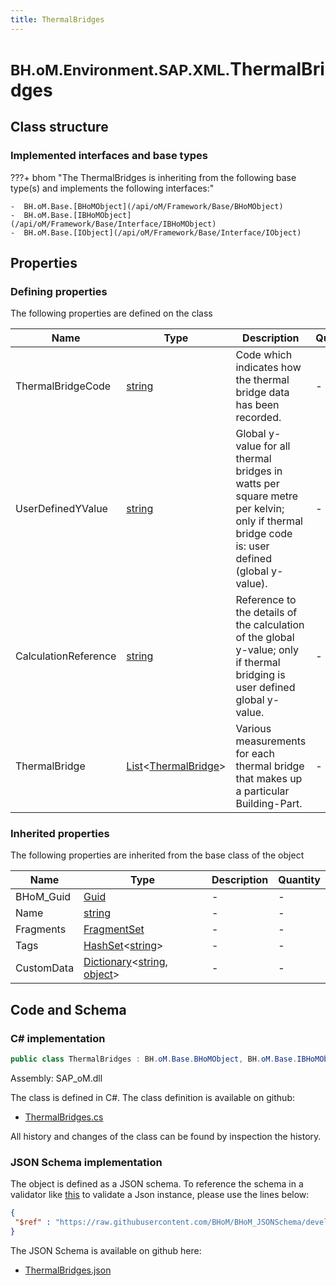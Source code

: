 ```yaml
---
title: ThermalBridges
---
```


# <small>BH.oM.Environment.SAP.XML.</small>**ThermalBridges**



## Class structure

### Implemented interfaces and base types

???+ bhom "The ThermalBridges is inheriting from the following base type(s) and implements the following interfaces:"

    -  BH.oM.Base.[BHoMObject](/api/oM/Framework/Base/BHoMObject)
    -  BH.oM.Base.[IBHoMObject](/api/oM/Framework/Base/Interface/IBHoMObject)
    -  BH.oM.Base.[IObject](/api/oM/Framework/Base/Interface/IObject)


## Properties



### Defining properties

The following properties are defined on the class

| Name             | Type             | Description      | Quantity         |
|------------------|------------------|------------------|------------------|
| ThermalBridgeCode | [string](https://learn.microsoft.com/en-us/dotnet/api/System.String?view=netstandard-2.0) | Code which indicates how the thermal bridge data has been recorded. | - |
| UserDefinedYValue | [string](https://learn.microsoft.com/en-us/dotnet/api/System.String?view=netstandard-2.0) | Global y-value for all thermal bridges in watts per square metre per kelvin; only if thermal bridge code is: user defined (global y-value). | - |
| CalculationReference | [string](https://learn.microsoft.com/en-us/dotnet/api/System.String?view=netstandard-2.0) | Reference to the details of the calculation of the global y-value; only if thermal bridging is user defined global y-value. | - |
| ThermalBridge | [List](https://learn.microsoft.com/en-us/dotnet/api/System.Collections.Generic.List-1?view=netstandard-2.0)&lt;[ThermalBridge](/api/oM/Adapter/Environment/XML/ThermalBridge)&gt; | Various measurements for each thermal bridge that makes up a particular Building-Part. | - |


### Inherited properties
The following properties are inherited from the base class of the object

| Name             | Type             | Description      | Quantity         |
|------------------|------------------|------------------|------------------|
| BHoM_Guid | [Guid](https://learn.microsoft.com/en-us/dotnet/api/System.Guid?view=netstandard-2.0) | - | - |
| Name | [string](https://learn.microsoft.com/en-us/dotnet/api/System.String?view=netstandard-2.0) | - | - |
| Fragments | [FragmentSet](/api/oM/Framework/Base/FragmentSet) | - | - |
| Tags | [HashSet](https://learn.microsoft.com/en-us/dotnet/api/System.Collections.Generic.HashSet-1?view=netstandard-2.0)&lt;[string](https://learn.microsoft.com/en-us/dotnet/api/System.String?view=netstandard-2.0)&gt; | - | - |
| CustomData | [Dictionary](https://learn.microsoft.com/en-us/dotnet/api/System.Collections.Generic.Dictionary-2?view=netstandard-2.0)&lt;[string](https://learn.microsoft.com/en-us/dotnet/api/System.String?view=netstandard-2.0), [object](https://learn.microsoft.com/en-us/dotnet/api/System.Object?view=netstandard-2.0)&gt; | - | - |


## Code and Schema

### C# implementation

``` C# title="C#"
public class ThermalBridges : BH.oM.Base.BHoMObject, BH.oM.Base.IBHoMObject, BH.oM.Base.IObject
```

Assembly: SAP_oM.dll

The class is defined in C#. The class definition is available on github:

- [ThermalBridges.cs](https://github.com/BHoM/SAP_Toolkit/blob/develop/SAP_oM/XML\ThermalBridges.cs)

All history and changes of the class can be found by inspection the history.
### JSON Schema implementation

The object is defined as a JSON schema. To reference the schema in a validator like [this](https://www.jsonschemavalidator.net/) to validate a Json instance, please use the lines below:

``` json title="JSON Schema"
{
 "$ref" : "https://raw.githubusercontent.com/BHoM/BHoM_JSONSchema/develop/SAP_oM/SAP/XML/ThermalBridges.json"
}
```

The JSON Schema is available on github here:

- [ThermalBridges.json](https://github.com/BHoM/BHoM_JSONSchema/blob/develop/SAP_oM/SAP/XML/ThermalBridges.json)
